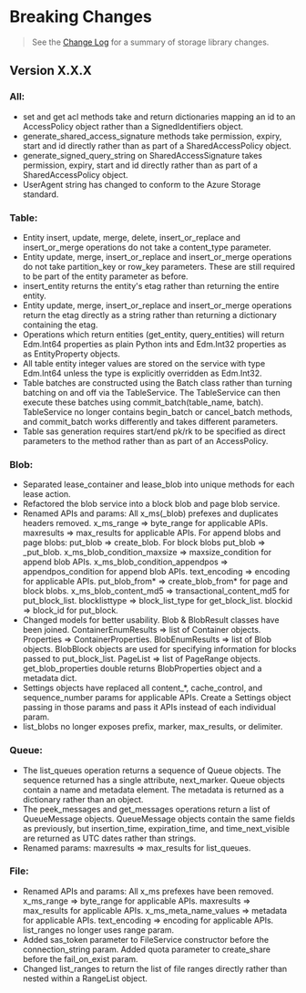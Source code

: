 # Breaking Changes

> See the [Change Log](https://github.com/Azure/azure-sdk-for-python/tree/dev/azure-storage/ChangeLog.md) for a summary of storage library changes.

## Version X.X.X

### All:
- set and get acl methods take and return dictionaries mapping an id to an AccessPolicy object rather than a SignedIdentifiers object.
- generate_shared_access_signature methods take permission, expiry, start and id directly rather than as part of a SharedAccessPolicy object.
- generate_signed_query_string on SharedAccessSignature takes permission, expiry, start and id directly rather than as part of a SharedAccessPolicy object.
- UserAgent string has changed to conform to the Azure Storage standard.

### Table:
- Entity insert, update, merge, delete, insert_or_replace and insert_or_merge operations do not take a content_type parameter.
- Entity update, merge, insert_or_replace and insert_or_merge operations do not take partition_key or row_key parameters. These are still required to be part of the entity parameter as before.
- insert_entity returns the entity's etag rather than returning the entire entity.
- Entity update, merge, insert_or_replace and insert_or_merge operations return the etag directly as a string rather than returning a dictionary containing the etag.
- Operations which return entities (get_entity, query_entities) will return Edm.Int64 properties as plain Python ints and Edm.Int32 properties as as EntityProperty objects.
- All table entity integer values are stored on the service with type Edm.Int64 unless the type is explicitly overridden as Edm.Int32.
- Table batches are constructed using the Batch class rather than turning batching on and off via the TableService. The TableService can then execute these batches using commit_batch(table_name, batch). TableService no longer contains begin_batch or cancel_batch methods, and commit_batch works differently and takes different parameters.
- Table sas generation requires start/end pk/rk to be specified as direct parameters to the method rather than as part of an AccessPolicy.

### Blob:
- Separated lease_container and lease_blob into unique methods for each lease action.
- Refactored the blob service into a block blob and page blob service.
- Renamed APIs and params: All x_ms(_blob) prefexes and duplicates headers removed. x_ms_range => byte_range for applicable APIs. maxresults => max_results for applicable APIs. For append blobs and page blobs: put_blob => create_blob. For block blobs put_blob => _put_blob. x_ms_blob_condition_maxsize => maxsize_condition for append blob APIs. x_ms_blob_condition_appendpos => appendpos_condition for append blob APIs. text_encoding => encoding for applicable APIs. put_blob_from* => create_blob_from* for page and block blobs. x_ms_blob_content_md5 => transactional_content_md5 for put_block_list. blocklisttype => block_list_type for get_block_list. blockid => block_id for put_block.
- Changed models for better usability. Blob & BlobResult classes have been joined. ContainerEnumResults => list of Container objects. Properties => ContainerProperties. BlobEnumResults => list of Blob objects. BlobBlock objects are used for specifying information for blocks passed to put_block_list. PageList => list of PageRange objects. get_blob_properties double returns BlobProperties object and a metadata dict.
- Settings objects have replaced all content_*, cache_control, and sequence_number params for applicable APIs. Create a Settings object passing in those params and pass it APIs instead of each individual param.
- list_blobs no longer exposes prefix, marker, max_results, or delimiter.

### Queue:
- The list_queues operation returns a sequence of Queue objects. The sequence returned has a single attribute, next_marker. Queue objects contain a name and metadata element. The metadata is returned as a dictionary rather than an object.
- The peek_messages and get_messages operations return a list of QueueMessage objects. QueueMessage objects contain the same fields as previously, but insertion_time, expiration_time, and time_next_visible are returned as UTC dates rather than strings.
- Renamed params: maxresults => max_results for list_queues.

### File:
- Renamed APIs and params: All x_ms prefexes have been removed. x_ms_range => byte_range for applicable APIs. maxresults => max_results for applicable APIs. x_ms_meta_name_values => metadata for applicable APIs. text_encoding => encoding for applicable APIs. list_ranges no longer uses range param.
- Added sas_token parameter to FileService constructor before the connection_string param. Added quota parameter to create_share before the fail_on_exist param.
- Changed list_ranges to return the list of file ranges directly rather than nested within a RangeList object.